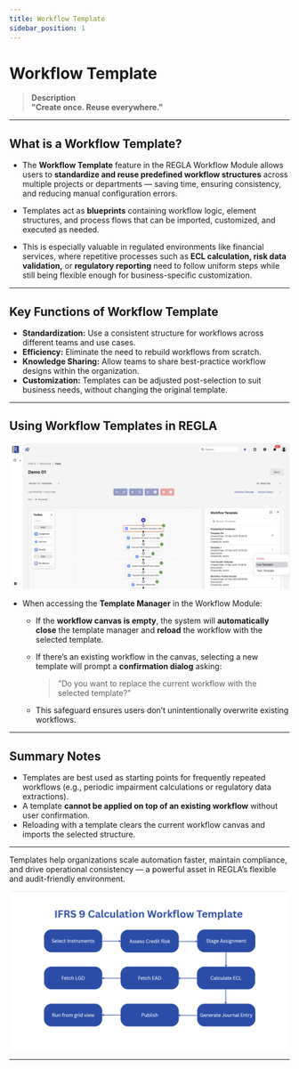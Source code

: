 ```yaml
---
title: Workflow Template
sidebar_position: 1
---
```


# Workflow Template
> **Description**  
**"Create once. Reuse everywhere."**

---

## What is a Workflow Template?

- The **Workflow Template** feature in the REGLA Workflow Module allows users to **standardize and reuse predefined workflow structures** across multiple projects or departments — saving time, ensuring consistency, and reducing manual configuration errors.

- Templates act as **blueprints** containing workflow logic, element structures, and process flows that can be imported, customized, and executed as needed.

- This is especially valuable in regulated environments like financial services, where repetitive processes such as **ECL calculation, risk data validation,** or **regulatory reporting** need to follow uniform steps while still being flexible enough for business-specific customization.

---

## Key Functions of Workflow Template

- **Standardization:** Use a consistent structure for workflows across different teams and use cases.
- **Efficiency:** Eliminate the need to rebuild workflows from scratch.
- **Knowledge Sharing:** Allow teams to share best-practice workflow designs within the organization.
- **Customization:** Templates can be adjusted post-selection to suit business needs, without changing the original template.

---

## Using Workflow Templates in REGLA


![image](/img/wf-3.png)

- When accessing the **Template Manager** in the Workflow Module:
    - If the **workflow canvas is empty**, the system will **automatically close** the template manager and **reload** the workflow with the selected template.
    - If there’s an existing workflow in the canvas, selecting a new template will prompt a **confirmation dialog** asking: 

        > "Do you want to replace the current workflow with the selected template?"

    - This safeguard ensures users don’t unintentionally overwrite existing workflows.

---

## Summary Notes

- Templates are best used as starting points for frequently repeated workflows (e.g., periodic impairment calculations or regulatory data extractions).
- A template **cannot be applied on top of an existing workflow** without user confirmation.
- Reloading with a template clears the current workflow canvas and imports the selected structure.

---

Templates help organizations scale automation faster, maintain compliance, and drive operational consistency — a powerful asset in REGLA’s flexible and audit-friendly environment.

![image](/img/wf-20.png)

---

